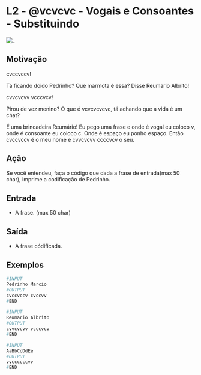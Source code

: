 # L2 - @vcvcvc - Vogais e Consoantes - Substituindo

![_](cover.jpg)

## Motivação

cvccvccv!

Tá ficando doido Pedrinho? Que marmota é essa? Disse Reumario Albrito!

cvvcvcvv vcccvcv!

Pirou de vez menino? O que é vcvcvcvcvc, tá achando que a vida é um chat?

É uma brincadeira Reumário! Eu pego uma frase e onde é vogal eu coloco v, onde é consoante eu coloco c. Onde é espaço eu ponho espaço. Então cvccvccv é o meu nome e cvvcvcvv ccccvcv o seu.

## Ação

Se você entendeu, faça o código que dada a frase de entrada(max 50 char), imprime a codificação de Pedrinho.

## Entrada

* A frase. (max 50 char)

## Saída

* A frase códificada.

## Exemplos

``` py
#INPUT
Pedrinho Marcio
#OUTPUT
cvccvccv cvccvv
#END

#INPUT
Reumario Albrito
#OUTPUT
cvvcvcvv vcccvcv
#END

#INPUT
AaBbCcDdEe
#OUTPUT
vvccccccvv
#END
```
